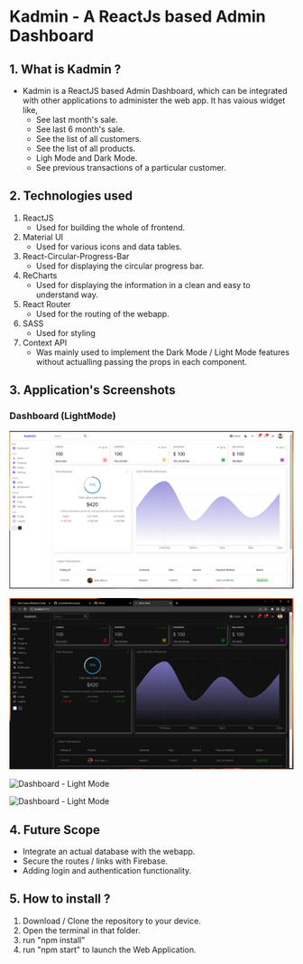 
# Kadmin - A ReactJs based Admin Dashboard

## 1. What is Kadmin ?

- Kadmin is a ReactJS based Admin Dashboard, which can be integrated with other applications to administer the web app. It has vaious widget like,
    - See last month's sale.
    - See last 6 month's sale.
    - See the list of all customers.
    - See the list of all products.
    - Ligh Mode and Dark Mode.
    - See previous transactions of a particular customer.

## 2. Technologies used

1. ReactJS
    - Used for building the whole of frontend.
2. Material UI
    - Used for various icons and data tables.
3. React-Circular-Progress-Bar
    - Used for displaying the circular progress bar.
4. ReCharts
    - Used for displaying the information in a clean and easy to understand way.
5. React Router
    - Used for the routing of the webapp.
6. SASS
    - Used for styling 
7. Context API
    - Was mainly used to implement the Dark Mode / Light Mode features without actualling passing the props in each component.

## 3. Application's Screenshots

### Dashboard (LightMode)

![Dashboard - Light Mode](./assets/images/dashboard-light-mode.PNG)

![Dashboard - Light Mode](./assets/images/dashboard-dark-mode.PNG)

![Dashboard - Light Mode](./assets/images/users-list.PNG.PNG)

![Dashboard - Light Mode](./assets/images/add-new-user-form.PNG.PNG)


## 4. Future Scope

- Integrate an actual database with the webapp.
- Secure the routes / links with Firebase.
- Adding login and authentication functionality.

## 5. How to install ?

1. Download / Clone the repository to your device.
2. Open the terminal in that folder.
3. run "npm install"
3. run "npm start" to launch the Web Application.